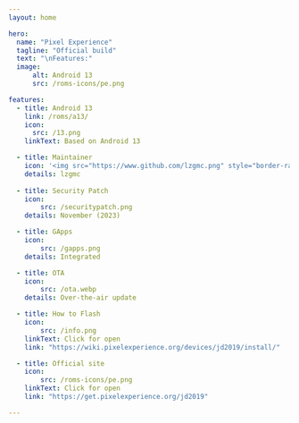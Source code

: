 ```yaml
---
layout: home

hero:
  name: "Pixel Experience"
  tagline: "Official build"
  text: "\nFeatures:"
  image: 
      alt: Android 13
      src: /roms-icons/pe.png

features:
  - title: Android 13
    link: /roms/a13/
    icon: 
      src: /13.png
    linkText: Based on Android 13

  - title: Maintainer
    icon: '<img src="https://www.github.com/lzgmc.png" style="border-radius: 10%;"/>'
    details: lzgmc
  
  - title: Security Patch
    icon: 
        src: /securitypatch.png
    details: November (2023)

  - title: GApps
    icon: 
        src: /gapps.png
    details: Integrated

  - title: OTA
    icon: 
        src: /ota.webp
    details: Over-the-air update

  - title: How to Flash
    icon: 
        src: /info.png
    linkText: Click for open
    link: "https://wiki.pixelexperience.org/devices/jd2019/install/"

  - title: Official site
    icon: 
        src: /roms-icons/pe.png
    linkText: Click for open
    link: "https://get.pixelexperience.org/jd2019"

---
```




